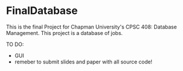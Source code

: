 # FinalDatabase

This is the final Project for Chapman University's CPSC 408: Database Management. 
This project is a database of jobs.

TO DO:
- GUI
- remeber to submit slides and paper with all source code!

